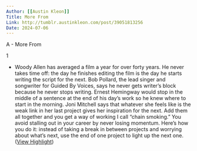 ```yaml
---
Author: [[Austin Kleon]]
Title: More From
Link: http://tumblr.austinkleon.com/post/39051813256
Date: 2024-07-06
---
```

A - More From

1
- Woody Allen has averaged a film a year for over forty years. He never takes time off: the day he finishes editing the film is the day he starts writing the script for the next.
  Bob Pollard, the lead singer and songwriter for Guided By Voices, says he never gets writer’s block because he never stops writing.
  Ernest Hemingway would stop in the middle of a sentence at the end of his day’s work so he knew where to start in the morning.
  Joni Mitchell says that whatever she feels like is the weak link in her last project gives her inspiration for the next.
  Add them all together and you get a way of working I call “chain smoking.” You avoid stalling out in your career by never losing momentum.
  Here’s how you do it: instead of taking a break in between projects and worrying about what’s next, use the end of one project to light up the next one. ([View Highlight](https://read.readwise.io/read/01gsgxe145rken1xtv2yk7nf6e))
